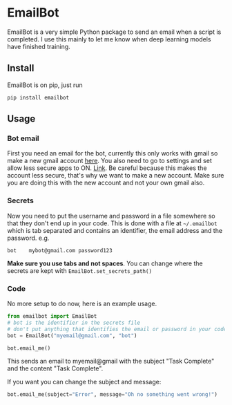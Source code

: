 # EmailBot
EmailBot is a very simple Python package to 
send an email when a script is completed. I use 
this mainly to let me know when deep 
learning models have finished training. 

## Install
EmailBot is on pip, just run
```
pip install emailbot
```
## Usage

### Bot email
First you need an email for the bot, currently this 
only works with gmail so make a new gmail account [here](https://accounts.google.com/signup).
You also need to go to settings and set allow less secure apps to ON. [Link](https://myaccount.google.com/lesssecureapps). Be careful because this makes the account less secure, that's why we want to 
make a new account. Make sure you are doing this with the new account and not your own gmail also. 

### Secrets
Now you need to put the username and password in a file somewhere
so that they don't end up in your code. This is done with a file at `~/.emailbot`
which is tab separated and contains an identifier, the email address and the password.
e.g.


```bot    mybot@gmail.com password123```

**Make sure you use tabs and not spaces**.
You can change where the secrets are 
kept with `EmailBot.set_secrets_path()`
### Code
No more setup to do now, here is an example usage.

```python
from emailbot import EmailBot
# bot is the identifier in the secrets file
# don't put anything that identifies the email or password in your code
bot = EmailBot("myemail@gmail.com", "bot")

bot.email_me()
```
This sends an email to myemail@gmail 
with the subject "Task Complete" and the content "Task Complete".

If you want you can change the subject and message:
```python
bot.email_me(subject="Error", message="Oh no something went wrong!")
```